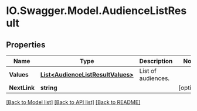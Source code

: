 # IO.Swagger.Model.AudienceListResult
## Properties

Name | Type | Description | Notes
------------ | ------------- | ------------- | -------------
**Values** | [**List&lt;AudienceListResultValues&gt;**](AudienceListResultValues.md) | List of audiences. | 
**NextLink** | **string** |  | [optional] 

[[Back to Model list]](../README.md#documentation-for-models) [[Back to API list]](../README.md#documentation-for-api-endpoints) [[Back to README]](../README.md)

